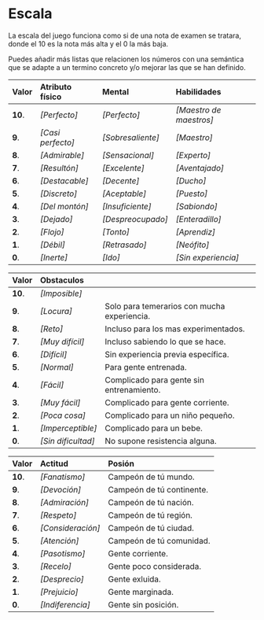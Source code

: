 
Escala
======

La escala del juego funciona como si de una nota de examen se tratara, donde el 10 es la nota más alta y el 0 la más baja.

Puedes añadir más listas que relacionen los números con una semántica que se adapte a un termino concreto y/o mejorar las que se han definido.
 

| Valor   | Atributo físico    | Mental            | Habilidades             |
| :------ | :----------------- | :---------------- | :---------------------- |
| **10**. | _[Perfecto]_       | _[Perfecto]_      | _[Maestro de maestros]_ |
| **9**.  | _[Casi perfecto]_  | _[Sobresaliente]_ | _[Maestro]_             |
| **8**.  | _[Admirable]_      | _[Sensacional]_   | _[Experto]_             |
| **7**.  | _[Resultón]_       | _[Excelente]_     | _[Aventajado]_          |
| **6**.  | _[Destacable]_     | _[Decente]_       | _[Ducho]_               |
| **5**.  | _[Discreto]_       | _[Aceptable]_     | _[Puesto]_              | 
| **4**.  | _[Del montón]_     | _[Insuficiente]_  | _[Sabiondo]_            |
| **3**.  | _[Dejado]_         | _[Despreocupado]_ | _[Enteradillo]_         |
| **2**.  | _[Flojo]_          | _[Tonto]_         | _[Aprendiz]_            |
| **1**.  | _[Débil]_          | _[Retrasado]_     | _[Neófito]_             |
| **0**.  | _[Inerte]_         | _[Ido]_           | _[Sin experiencia]_     |

| Valor   | Obstaculos         |                                             |
| :------ | :----------------- | :------------------------------------------ |
| **10**. | _[Imposible]_      |                                             | 
| **9**.  | _[Locura]_         | Solo para temerarios con mucha experiencia. |
| **8**.  | _[Reto]_           | Incluso para los mas experimentados.        |   
| **7**.  | _[Muy difícil]_    | Incluso sabiendo lo que se hace.            |
| **6**.  | _[Difícil]_        | Sin experiencia previa específica.          |
| **5**.  | _[Normal]_         | Para gente entrenada.                       |
| **4**.  | _[Fácil]_          | Complicado para gente sin entrenamiento.    |
| **3**.  | _[Muy fácil]_      | Complicado para gente corriente.            |
| **2**.  | _[Poca cosa]_      | Complicado para un niño pequeño.            |
| **1**.  | _[Imperceptible]_  | Complicado para un bebe.                    |
| **0**.  | _[Sin dificultad]_ | No supone resistencia alguna.               |

| Valor   | Actitud           | Posión                    |
| :------ | :---------------- | :------------------------ |
| **10**. | _[Fanatismo]_     | Campeón de tú mundo.      |
| **9**.  | _[Devoción]_      | Campeón de tú continente. |
| **8**.  | _[Admiración]_    | Campeón de tú nación.     |
| **7**.  | _[Respeto]_       | Campeón de tú región.     |
| **6**.  | _[Consideración]_ | Campeón de tú ciudad.     |
| **5**.  | _[Atención]_      | Campeón de tú comunidad.  |
| **4**.  | _[Pasotismo]_     | Gente corriente.          |
| **3**.  | _[Recelo]_        | Gente poco considerada.   |
| **2**.  | _[Desprecio]_     | Gente exluida.            |
| **1**.  | _[Prejuicio]_     | Gente marginada.          |
| **0**.  | _[Indiferencia]_  | Gente sin posición.       |

